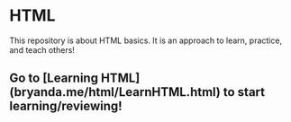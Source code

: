 # HTML
This repository is about HTML basics.
It is an approach to learn, practice, and teach others!

## Go to [Learning HTML]  (bryanda.me/html/LearnHTML.html) to start learning/reviewing!
